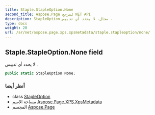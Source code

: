 ```yaml
---
title: Staple.StapleOption.None
second_title: Aspose.Page لمرجع NET API
description: StapleOption مجال. لا يحدد أي تدبيس .
type: docs
weight: 20
url: /ar/net/aspose.page.xps.xpsmetadata/staple.stapleoption/none/
---
```

## Staple.StapleOption.None field

لا يحدد أي تدبيس .

```csharp
public static StapleOption None;
```

### أنظر أيضا

* class [StapleOption](../)
* مساحة الاسم [Aspose.Page.XPS.XpsMetadata](../../staple.stapleoption/)
* المجسم [Aspose.Page](../../../)


